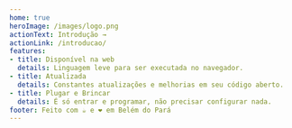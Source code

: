 ```yaml
---
home: true
heroImage: /images/logo.png
actionText: Introdução →
actionLink: /introducao/
features:
- title: Disponível na web
  details: Linguagem leve para ser executada no navegador.
- title: Atualizada
  details: Constantes atualizações e melhorias em seu código aberto.
- title: Plugar e Brincar
  details: É só entrar e programar, não precisar configurar nada.
footer: Feito com ☕ e ❤ em Belém do Pará
---
```

